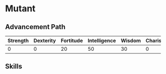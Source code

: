 # Mutant

## Advancement Path

| Strength | Dexterity | Fortitude | Intelligence | Wisdom | Charisma |
| -------- | --------- | --------- | ------------ | ------ | -------- |
| 0        | 0         | 20        | 50           | 30     | 0        |

## Skills
